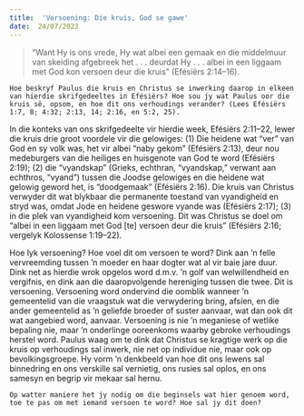 ```yaml
---
title:  'Versoening: Die kruis, God se gawe'
date:  24/07/2023
---
```


> <p></p>
> “Want Hy is ons vrede, Hy wat albei een gemaak en die middelmuur van skeiding afgebreek het . . . deurdat Hy . . . albei in een liggaam met God kon versoen deur die kruis” (Efésiërs 2:14–16).

`Hoe beskryf Paulus die kruis en Christus se inwerking daarop in elkeen van hierdie skrifgedeeltes in Efésiërs? Hoe sou jy wat Paulus oor die kruis sê, opsom, en hoe dit ons verhoudings verander? (Lees Efésiërs 1:7, 8; 4:32; 2:13, 14; 2:16, en 5:2, 25).`

In die konteks van ons skrifgedeelte vir hierdie week, Efésiërs 2:11–22, lewer die kruis drie groot voordele vir die gelowiges: (1) Die heidene wat “ver” van God en sy volk was, het vir albei “naby gekom” (Efésiërs 2:13), deur nou medeburgers van die heiliges en huisgenote van God te word (Efésiërs 2:19); (2) die “vyandskap” (Grieks, echthran, “vyandskap,” verwant aan echthros, “vyand”) tussen die Joodse gelowiges en die heidene wat gelowig geword het, is  “doodgemaak” (Efésiërs 2:16). Die kruis van Christus verwyder dit wat blykbaar die permanente toestand van vyandigheid en stryd was, omdat Jode en heidene geswore vyande was (Efésiërs 2:17); (3) in die plek van vyandigheid kom versoening.  Dit was Christus se doel om “albei in een liggaam met God [te] versoen deur die kruis” (Efésiërs 2:16; vergelyk Kolossense 1:19–22).

Hoe lyk versoening? Hoe voel dit om versoen te word? Dink aan ’n felle vervreemding tussen ’n moeder en haar dogter wat al vir baie jare duur. Dink net as hierdie wrok opgelos word d.m.v. ’n golf van welwillendheid en vergifnis, en dink aan die daaropvolgende hereniging tussen die twee. Dit is versoening. Versoening word ondervind die oomblik wanneer ’n gemeentelid van die vraagstuk wat die verwydering bring, afsien, en die ander gemeentelid as ’n geliefde broeder of suster aanvaar, wat dan ook dit wat aangebied word, aanvaar. Versoening is nie ’n meganiese of wetlike bepaling nie, maar ’n onderlinge ooreenkoms waarby gebroke verhoudings herstel word. Paulus waag om te dink dat Christus se kragtige werk op die kruis op verhoudings sal inwerk, nie net op individue nie, maar ook op bevolkingsgroepe. Hy vorm ’n denkbeeld van hoe dit ons lewens sal binnedring en ons verskille sal vernietig, ons rusies sal oplos, en ons samesyn en begrip vir mekaar sal hernu.

`Op watter maniere het jy nodig om die beginsels wat hier genoem word, toe te pas om met iemand versoen te word? Hoe sal jy dit doen?`